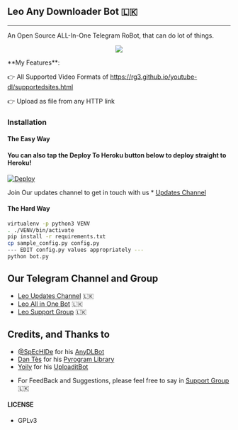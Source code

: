 ## Leo Any Downloader Bot 🇱🇰
---

An Open Source ALL-In-One Telegram RoBot, that can do lot of things.
<p align="center">
  <img src="https://telegra.ph/file/61d947f9b545e348e42ba.jpg"></p>
**My Features**:

👉 All Supported Video Formats of https://rg3.github.io/youtube-dl/supportedsites.html

👉 Upload as file from any HTTP link

### Installation

#### The Easy Way

#### You can also tap the Deploy To Heroku button below to deploy straight to Heroku!

[![Deploy](https://www.herokucdn.com/deploy/button.svg)](https://heroku.com/deploy)

Join Our updates channel to get in touch with us * [Updates Channel](https://telegram.dog/new_ehi)

#### The Hard Way

```sh
virtualenv -p python3 VENV
. ./VENV/bin/activate
pip install -r requirements.txt
cp sample_config.py config.py
--- EDIT config.py values appropriately ---
python bot.py
```
## Our Telegram Channel and Group

* [Leo Updates Channel](https://telegram.dog/new_ehi) 🇱🇰
* [Leo All in One Bot](https://telegram.dog/leoinlinesearchbot) 🇱🇰
* [Leo Support Group](https://telegram.dog/leosupportx) 🇱🇰

## Credits, and Thanks to

* [@SpEcHlDe](https://telegram.dog/ThankTelegram) for his [AnyDLBot](https://telegram.dog/AnyDLBot)
* [Dan Tès](https://telegram.dog/haskell) for his [Pyrogram Library](https://github.com/pyrogram/pyrogram)
* [Yoily](https://telegram.dog/YoilyL) for his [UploaditBot](https://telegram.dog/UploaditBot)

- For FeedBack and Suggestions, please feel free to say in [Support Group](https://telegram.dog/leosupportx) 🇱🇰

#### LICENSE
- GPLv3
